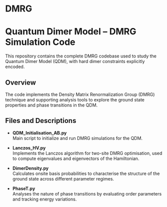 # DMRG

# Quantum Dimer Model – DMRG Simulation Code

This repository contains the complete DMRG codebase used to study the Quantum Dimer Model (QDM), with hard dimer constraints explicitly encoded. 

## Overview

The code implements the Density Matrix Renormalization Group (DMRG) technique and supporting analysis tools to explore the ground state properties and phase transitions in the QDM.

## Files and Descriptions

- **QDM_Initialisation_AB.py**  
  Main script to initialize and run DMRG simulations for the QDM.

- **Lanczos_HV.py**  
  Implements the Lanczos algorithm for two-site DMRG optimisation, used to compute eigenvalues and eigenvectors of the Hamiltonian.

- **DimerDensity.py**  
  Calculates onsite basis probabilities to characterise the structure of the ground state across different parameter regimes.

- **PhaseT.py**  
  Analyses the nature of phase transitions by evaluating order parameters and tracking energy variations.
